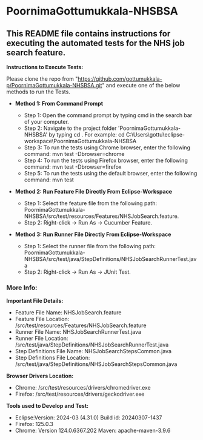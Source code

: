 # PoornimaGottumukkala-NHSBSA

## This README file contains instructions for executing the automated tests for the NHS job search feature.

**Instructions to Execute Tests:**

Please clone the repo from "https://github.com/gottumukkala-p/PoornimaGottumukkala-NHSBSA.git" and execute one of the below methods to run the Tests.

 
+ **Method 1: From Command Prompt**
     * Step 1: Open the command prompt by typing cmd in the search bar of your computer.
     * Step 2: Navigate to the project folder 'PoornimaGottumukkala-NHSBSA' by typing cd <path of the project folder>.
            For example: cd C:\Users\gottu\eclipse-workspace\PoornimaGottumukkala-NHSBSA
     * Step 3: To run the tests using Chrome browser, enter the following command: mvn test -Dbrowser=chrome
     * Step 4: To run the tests using Firefox browser, enter the following command: mvn test -Dbrowser=firefox
     * Step 5: To run the tests using the default browser, enter the following command: mvn test

+ **Method 2: Run Feature File Directly From Eclipse-Workspace**
    * Step 1: Select the feature file from the following path: PoornimaGottumukkala-NHSBSA/src/test/resources/Features/NHSJobSearch.feature.
    * Step 2: Right-click -> Run As -> Cucumber Feature.

 + **Method 3: Run Runner File Directly From Eclipse-Workspace**
    * Step 1: Select the runner file from the following path: PoornimaGottumukkala-NHSBSA/src/test/java/StepDefinitions/NHSJobSearchRunnerTest.java
    * Step 2: Right-click -> Run As -> JUnit Test.

### More Info:

**Important File Details:**
  - Feature File Name: NHSJobSearch.feature
  - Feature File Location: /src/test/resources/Features/NHSJobSearch.feature
  - Runner File Name: NHSJobSearchRunnerTest.java
  - Runner File Location: /src/test/java/StepDefinitions/NHSJobSearchRunnerTest.java
  - Step Definitions File Name: NHSJobSearchStepsCommon.java
  - Step Definitions File Location: /src/test/java/StepDefinitions/NHSJobSearchStepsCommon.java

**Browser Drivers Location:**
- Chrome: /src/test/resources/drivers/chromedriver.exe
- Firefox: /src/test/resources/drivers/geckodriver.exe

**Tools used to Develop and Test:**
  * Eclipse:Version: 2024-03 (4.31.0)
           Build id: 20240307-1437
  * Firefox: 125.0.3 
  * Chrome: Version 124.0.6367.202
   Maven: apache-maven-3.9.6
